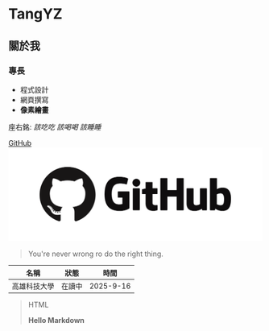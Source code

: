 # TangYZ
## 關於我

### 專長
- 程式設計
- 網頁撰寫
- **像素繪畫**

座右銘: *該吃吃 該喝喝 該睡睡*

[GitHub](https://github.com/)
![GitHub picture](GitHub.png)
>You're never wrong ro do the right thing.

|名稱|狀態|時間|
|---|:---:|:---:|
|高雄科技大學|在讀中|2025-9-16|

>HTML
><p><b>Hello Markdown</b></p>
